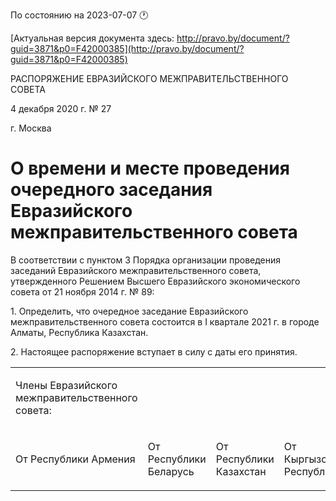 По состоянию на 2023-07-07 &#x1F550;

[Актуальная версия документа здесь: http://pravo.by/document/?guid=3871&p0=F42000385](http://pravo.by/document/?guid=3871&p0=F42000385)

<p>РАСПОРЯЖЕНИЕ ЕВРАЗИЙСКОГО МЕЖПРАВИТЕЛЬСТВЕННОГО СОВЕТА</p>
<p>4 декабря 2020 г. № 27</p>
<p>г. Москва</p>
<h1>О времени и месте проведения очередного заседания Евразийского межправительственного совета</h1>
<p>В соответствии с пунктом 3 Порядка организации проведения заседаний Евразийского межправительственного совета, утвержденного Решением Высшего Евразийского экономического совета от 21 ноября 2014 г. № 89:</p>
<p>1. Определить, что очередное заседание Евразийского межправительственного совета состоится в I квартале 2021 г. в городе Алматы, Республика Казахстан.</p>
<p>2. Настоящее распоряжение вступает в силу с даты его принятия.</p>
<p></p>
<table>
<tr><td><p>Члены Евразийского межправительственного совета:</p></td></tr>
<tr>
<td><p>От Республики Армения</p></td>
<td><p>От Республики Беларусь</p></td>
<td><p>От Республики Казахстан</p></td>
<td><p>От Кыргызской Республики</p></td>
<td><p>От Российской Федерации</p></td>
</tr>
</table>
<p></p>